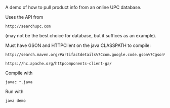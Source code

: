 A demo of how to pull product info from an online UPC database.

Uses the API from

    http://searchupc.com

(may not be the best choice for database, but it suffices as an example).

Must have GSON and HTTPClient on the java CLASSPATH to compile:

    http://search.maven.org/#artifactdetails%7Ccom.google.code.gson%7Cgson%7C2.6.1%7Cjar
    
    https://hc.apache.org/httpcomponents-client-ga/

Compile with

    javac *.java

Run with

    java demo


